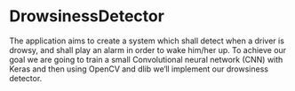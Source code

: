 # DrowsinessDetector
The application aims to create a system which shall detect when a driver is drowsy, and shall play an alarm in order to wake him/her up. To achieve our goal we are going to train a small Convolutional neural network (CNN) with Keras and then using OpenCV and dlib we‘ll implement our drowsiness detector.
